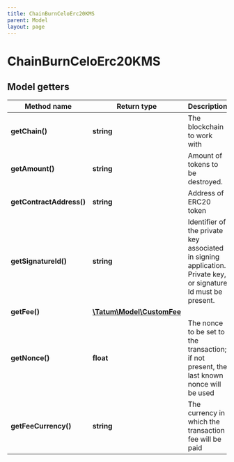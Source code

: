 ```yaml
---
title: ChainBurnCeloErc20KMS
parent: Model
layout: page
---
```


# ChainBurnCeloErc20KMS

## Model getters

Method name | Return type | Description | Notes
------------ | ------------- | ------------- | -------------
**getChain()** | **string** | The blockchain to work with | ex.: `CELO`
**getAmount()** | **string** | Amount of tokens to be destroyed. | ex.: `100000`
**getContractAddress()** | **string** | Address of ERC20 token | ex.: `0x687422eEA2cB73B5d3e242bA5456b782919AFc85`
**getSignatureId()** | **string** | Identifier of the private key associated in signing application. Private key, or signature Id must be present. | ex.: `26d3883e-4e17-48b3-a0ee-09a3e484ac83`
**getFee()** | [**\Tatum\Model\CustomFee**](../CustomFee) |  | ex.: `null` [optional]
**getNonce()** | **float** | The nonce to be set to the transaction; if not present, the last known nonce will be used | ex.: `null` [optional]
**getFeeCurrency()** | **string** | The currency in which the transaction fee will be paid | ex.: `null`

